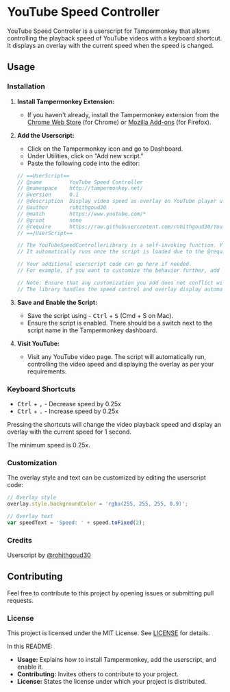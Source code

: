 # YouTube Speed Controller

YouTube Speed Controller is a userscript for Tampermonkey that allows controlling the playback speed of YouTube videos with a keyboard shortcut. It displays an overlay with the current speed when the speed is changed.

## Usage

### Installation

1. **Install Tampermonkey Extension:**
   - If you haven't already, install the Tampermonkey extension from the [Chrome Web Store](https://chrome.google.com/webstore/detail/tampermonkey/dhdgffkkebhmkfjojejmpbldmpobfkfo) (for Chrome) or [Mozilla Add-ons](https://addons.mozilla.org/en-US/firefox/addon/tampermonkey/) (for Firefox).

2. **Add the Userscript:**
   - Click on the Tampermonkey icon and go to Dashboard.
   - Under Utilities, click on "Add new script."
   - Paste the following code into the editor:

   ```javascript
   // ==UserScript==
   // @name         YouTube Speed Controller
   // @namespace    http://tampermonkey.net/
   // @version      0.1
   // @description  Display video speed as overlay on YouTube player using the YouTubeSpeedControllerLibrary.
   // @author       rohithgoud30
   // @match        https://www.youtube.com/*
   // @grant        none
   // @require      https://raw.githubusercontent.com/rohithgoud30/YoutubeSpeedControllerLibary/main/youtubeSpeedController.js
   // ==/UserScript==

   // The YouTubeSpeedControllerLibrary is a self-invoking function. You don't need to call it manually.
   // It automatically runs once the script is loaded due to the @require directive above.

   // Your additional userscript code can go here if needed.
   // For example, if you want to customize the behavior further, add your code below this comment.

   // Note: Ensure that any customization you add does not conflict with the functionality provided by the YouTubeSpeedControllerLibrary.
   // The library handles the speed control and overlay display automatically.

3. **Save and Enable the Script:**
   - Save the script using - <kbd>Ctrl</kbd> + <kbd>S</kbd> (Cmd + S on Mac).
   - Ensure the script is enabled. There should be a switch next to the script name in the Tampermonkey dashboard.

4. **Visit YouTube:**
   - Visit any YouTube video page. The script will automatically run, controlling the video speed and displaying the overlay as per your requirements.

### Keyboard Shortcuts

- <kbd>Ctrl</kbd> + <kbd>,</kbd> - Decrease speed by 0.25x
- <kbd>Ctrl</kbd> + <kbd>.</kbd> - Increase speed by 0.25x

Pressing the shortcuts will change the video playback speed and display an overlay with the current speed for 1 second.

The minimum speed is 0.25x.

### Customization

The overlay style and text can be customized by editing the userscript code:

```javascript
// Overlay style  
overlay.style.backgroundColor = 'rgba(255, 255, 255, 0.9)';

// Overlay text
var speedText = 'Speed: ' + speed.toFixed(2);
```

### Credits

Userscript by [@rohithgoud30](https://github.com/rohithgoud30)

## Contributing

Feel free to contribute to this project by opening issues or submitting pull requests.

### License

This project is licensed under the MIT License. See [LICENSE](https://github.com/rohithgoud30/YoutubeSpeedControllerLibary/blob/main/LICENSE) for details.

In this README:

- **Usage:** Explains how to install Tampermonkey, add the userscript, and enable it.
- **Contributing:** Invites others to contribute to your project.
- **License:** States the license under which your project is distributed.
